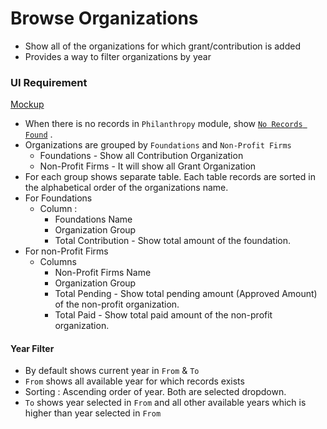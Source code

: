 # Browse Organizations

- Show all of the organizations for which grant/contribution is added
- Provides a way to filter organizations by year

### UI Requirement

[Mockup](https://drive.google.com/file/d/1ZbYT2S-voBJ_oztnVhb-j7jPN4i8JTxW/view?usp=sharing)

- When there is no records in `Philanthropy` module, show  [`No Records Found`](https://gallery.io/projects/MCHbtQVoQ2HCZfBS-vT-eRyP/files/MCEJu8Y2hyDSceFxuBexkH0jiRKGYUymzIs) .
- Organizations are grouped by `Foundations` and `Non-Profit Firms`
  - Foundations - Show all Contribution Organization
  - Non-Profit Firms - It will show all Grant Organization
- For each group shows separate table. Each table records are sorted in the alphabetical order of the organizations name.
- For Foundations
  - Column : 
    - Foundations Name
    - Organization Group
    - Total Contribution - Show total amount of the foundation.
- For non-Profit Firms
  - Columns
    - Non-Profit Firms Name
    - Organization Group
    - Total Pending - Show total pending amount (Approved Amount) of the non-profit organization.
    - Total Paid - Show total paid amount of the non-profit organization.

#### Year Filter

- By default shows current year in `From` & `To`
- `From` shows all available year for which records exists 
- Sorting : Ascending order of year. Both are selected dropdown.
- `To` shows year selected in `From` and all other available years which is higher than year selected in `From`

